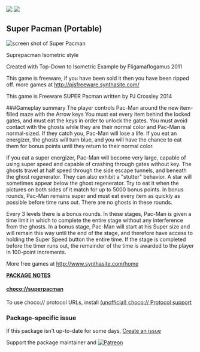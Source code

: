 [![](https://img.shields.io/chocolatey/v/superpacman?color=green&label=superpacman)](https://chocolatey.org/packages/superpacman) [![](https://img.shields.io/chocolatey/dt/superpacman)](https://chocolatey.org/packages/superpacman)

## Super Pacman (Portable)

![screen shot of Super Pacman](http://pjsfreeware.synthasite.com/resources/super.png.opt570x306o0%2C0s570x306.png)

Suprepacman Isometric style

Created with Top-Down to Isometric Example by Fligamaflogamus 2011

This game is freeware,  if you have been sold it then you have been ripped off.
more games at http://pjsfreeware.synthasite.com/

This game is Freeware
SUPER Pacman
written by PJ Crossley 2014

###Gameplay summary
The player controls Pac-Man around the new item-filled maze with the Arrow keys 
You must eat every item behind the locked gates, and must eat the keys in order to unlock the gates. 
You must avoid contact with the ghosts while they are their normal color and Pac-Man is normal-sized. If they catch you, Pac-Man will lose a life. 
If you eat an energizer, the ghosts will turn blue, and you will have the chance to eat them for bonus points until they return to their normal color. 

If you eat a super energizer, Pac-Man will become very large, capable of using super speed and capable of crashing through gates without key. 
The ghosts travel at half speed through the side escape tunnels, and beneath the ghost regenerator. They can also exhibit a "stutter" behavior. 
A star will sometimes appear below the ghost regenerator. Try to eat it when the pictures on both sides of it match for up to 5000 bonus points. 
In bonus rounds, Pac-Man remains super and must eat every item as quickly as possible before time runs out. There are no ghosts in these rounds.

Every 3 levels there is a  bonus rounds. In these stages, Pac-Man is given a time limit in which to complete the entire stage without any interference from the ghosts. In a bonus stage, Pac-Man will start at his Super size and will remain this way until the end of the stage, and therefore have access to holding the Super Speed button the entire time. If the stage is completed before the timer runs out, the remainder of the time is awarded to the player in 100-point increments.

More free games at http://www.synthasite.com/home

**[PACKAGE NOTES](https://github.com/bcurran3/ChocolateyPackages/blob/master/superpacman/readme.md)**

#### [choco://superpacman](choco://superpacman)
To use choco:// protocol URLs, install [(unofficial) choco:// Protocol support ](https://chocolatey.org/packages/choco-protocol-support)

### Package-specific issue
If this package isn't up-to-date for some days, [Create an issue](https://github.com/tunisiano187/Chocolatey-packages/issues/new/choose)

Support the package maintainer and [![Patreon](https://cdn.jsdelivr.net/gh/tunisiano187/Chocolatey-packages@d15c4e19c709e7148588d4523ffc6dd3cd3c7e5e/icons/patreon.png)](https://www.patreon.com/bePatron?u=39585820)
